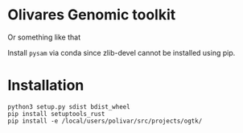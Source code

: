 # Olivares Genomic toolkit

Or something like that

Install `pysam` via conda since zlib-devel cannot be installed using pip.
# Installation
```
python3 setup.py sdist bdist_wheel
pip install setuptools_rust
pip install -e /local/users/polivar/src/projects/ogtk/
```
